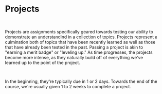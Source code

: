 <h1>Projects</h1>
</br>
<p>Projects are assignments specifically geared towards testing our ability to demonstrate an understandind in a collection of topics. Projects represent a culmination both of topics that have been recently learned as well as those that have already been tested in the past. Passing a project is akin to "earning a merit badge" or "leveling up." As time progresses, the projects become more intense, as they naturally build off of everything we've learned up to the point of the project.</p>
</br>
<p>In the beginning, they're typically due in 1 or 2 days. Towards the end of the course, we're usually given 1 to 2 weeks to complete a project.  </p>